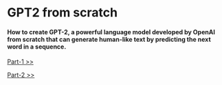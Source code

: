 # GPT2 from scratch

#### How to create GPT-2, a powerful language model developed by OpenAI from scratch that can generate human-like text by predicting the next word in a sequence.

[Part-1 >>](https://pub.towardsai.net/heres-how-you-can-build-and-train-gpt-2-from-scratch-using-pytorch-0253d01d2b63)

[Part-2 >>](https://pub.towardsai.net/heres-how-you-can-build-and-train-gpt-2-from-scratch-using-pytorch-part-2-9b41d15baf62)

